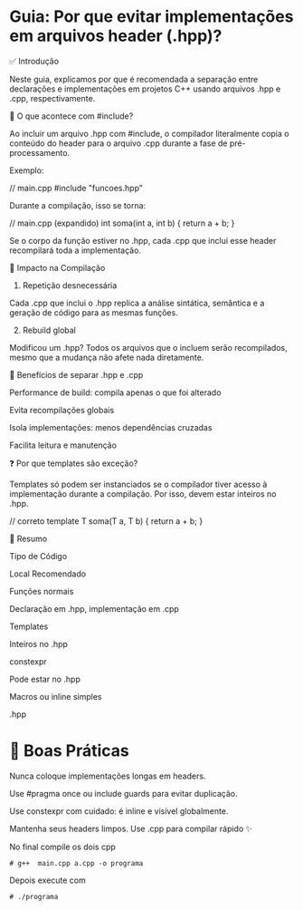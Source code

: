 # Guia: Por que evitar implementações em arquivos header (.hpp)?

✅ Introdução

Neste guia, explicamos por que é recomendada a separação entre declarações e implementações em projetos C++ usando arquivos .hpp e .cpp, respectivamente.

📆 O que acontece com #include?

Ao incluir um arquivo .hpp com #include, o compilador literalmente copia o conteúdo do header para o arquivo .cpp durante a fase de pré-processamento.

Exemplo:

// main.cpp
#include "funcoes.hpp"

Durante a compilação, isso se torna:

// main.cpp (expandido)
int soma(int a, int b) { return a + b; }

Se o corpo da função estiver no .hpp, cada .cpp que inclui esse header recompilará toda a implementação.

🐼 Impacto na Compilação

1. Repetição desnecessária

Cada .cpp que inclui o .hpp replica a análise sintática, semântica e a geração de código para as mesmas funções.

2. Rebuild global

Modificou um .hpp? Todos os arquivos que o incluem serão recompilados, mesmo que a mudança não afete nada diretamente.

🚀 Benefícios de separar .hpp e .cpp

Performance de build: compila apenas o que foi alterado

Evita recompilações globais

Isola implementações: menos dependências cruzadas

Facilita leitura e manutenção

❓ Por que templates são exceção?

Templates só podem ser instanciados se o compilador tiver acesso à implementação durante a compilação. Por isso, devem estar inteiros no .hpp.

// correto
template <typename T>
T soma(T a, T b) { return a + b; }

🔄 Resumo

Tipo de Código

Local Recomendado

Funções normais

Declaração em .hpp, implementação em .cpp

Templates

Inteiros no .hpp

constexpr

Pode estar no .hpp

Macros ou inline simples

.hpp

# 🔧 Boas Práticas

Nunca coloque implementações longas em headers.

Use #pragma once ou include guards para evitar duplicação.

Use constexpr com cuidado: é inline e visível globalmente.

Mantenha seus headers limpos. Use .cpp para compilar rápido ✨

No final compile os dois cpp

```
# g++  main.cpp a.cpp -o programa
```
Depois execute com 
```
# ./programa
```




